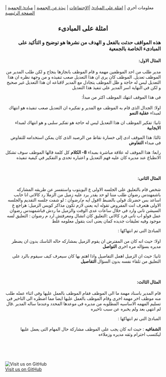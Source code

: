 معلومات أخري | [امثلة علي المبادئ](https://amateursanonymous.github.io/principles-examples)  |[الإجتماعات](https://amateursanonymous.github.io/meetings) | [نبذة عن الجمعية](https://amateursanonymous.github.io/about-us) | [مبادئ الجمعية](https://amateursanonymous.github.io/principles) | [الصفحة الرئيسية](https://amateursanonymous.github.io)

## <center> امثلة على المبادىء </center>
<div dir="RTL">
  <p><h3>هذه المواقف حدثت بالفعل و الهدف من نشرها هو توضيح و التأكيد على المبادىء الخاصة بالجمعية</h3></p>

<h4>المثال الاول:</h4>

<p>
مدير طلب من احد الموظفين مهمة و قام الموظف بانجازها بنجاح و لكن طلب المدير من الموظف تعديل. 
الموظف كان يرى ان هذا التعديل صعب تنفيذه و من وجهة نظره ان هذا التعديل ليس له حاجة و ظل الموظف يتجادل مع المدير لاقناعه ان هذا التعديل غير صحيح
و لكن فى النهاية اسر المدير على تنفيذ هذا التعديل

فى هذا الموقف انتهك الموظف اكثر من مبدأ: <br>
<br>
اولا: الجدال الذى قام به الموظف مع المدير و تفكيره ان التعديل صعب تنفيذه هو انتهاك لمبداء <b> عقلية النمو</b>  

ثانيا: تفكير الموظف ان هذا التعديل ليس له حاجة هو تفكير سلبى و هو انتهاك لمبداء <b> الايجابية</b> 

ثالثا: هذا الموقف ادى إلى خسارة نقاط من الرصيد الذى كان يمكن استخدامه للتفاوض فى مبداء <b> التفاوض</b>
  
رابعا: هذا الموقف له علاقة مباشرة بمبداء <b>8- الكلام</b>  كل كلمة قالها الموظف سوف تشكل الانطباع عند مديره كان عليه فهم التعديل و  اعتباره تحدى و التفكير في كيفية تنفيذه
</p>
<br>
<h4>المثال الثانى:</h4>

<p>
شخص قام بالتعليق على الجلسه الاولى ع اليويتوب واستفسر عن طريقه المشاركه باشمهندس رضوان طلب مننا لو حد يقدر يرد عليه
زميل من الزملا رد كالاتى انا حابب اساعد بس حضرتك قولى بالضبط ااقول ايه
م/رضوان : لو شفت جلسه التقديم والجلسه الاولى هتعرف انت المفروض تقوله ايه يعنى لازم تكون مذاكر كويس
الزميل: هراجع ع السيشن تانى وارد فى خلال ساعات
عدى الوقت والزميل ما ردش فباشمهندس رضوان عمل فولو اب تانى فرد كالاتى :التعليق كان اتشال ومعرفتش ارد
م رضوان : التعليق لسه موجود وفيه تعليقات جديده كمان يعنى انت بتقول معلومه غلط
 
المبادئ التى تم انتهاكها : <br>
<br>
اولا: حيث انه كان من المفترض ان يقوم الزميل بمشاركه حاله التاسك بدون ان يضطر مديره بسؤاله مره اخرى <b> التواصل </b>  

ثانيا: حيث ان الزميل اهمل التفاصيل واذا اهتم بها كان سيعرف كيف سيقوم بالرد على التعليق من تلقاء نفسه بدون السؤال <b>التفاصيل </b> 

</p>
<br>

<h4>المثال الثالث:</h4>

<p>

قام المدير باسناد مهمة ما الى الموظف فقام الموظف بالعمل عليها وفى اثناء عمله طلب منه موظف اخر مهمة اخرى 
وقام الموظف بالعمل عليها ايضا مما اضطره الى التاخير فى تسليم المهمه الاساسيه المطلوبه من مديره فى موعدها المحدد وعندما ساله المدير
.قال لم انتهى بعد ولم يخبره عن سبب تاخيره
 
المبادئ التى تم انتهاكها : <br>
<br>
<b>الشفافيه</b> : حيث انه كان يجب على الموظف مشاركة حال المهام التى يعمل عليها ليكتسب احترام وثقه مديره وزملاءه
</p>
<br>

</div>
 
 
<br><br>
![Visit us on GitHub](https://raw.githubusercontent.com/amateursanonymous/amateursanonymous.github.io/main/assets/GitHub-logo-100.png)<br>
[Visit us on GitHub](https://github.com/amateursanonymous/amateursanonymous.github.io)
